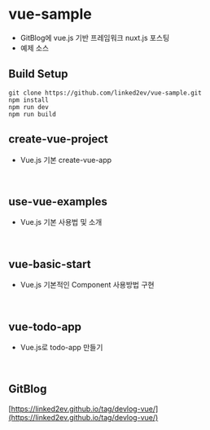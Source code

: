 # vue-sample

- GitBlog에 vue.js 기반 프레임워크 nuxt.js 포스팅
- 예제 소스

## Build Setup

```
git clone https://github.com/linked2ev/vue-sample.git
npm install
npm run dev
npm run build
```

## create-vue-project

- Vue.js 기본 create-vue-app

<br>

## use-vue-examples

- Vue.js 기본 사용법 및 소개

<br>

## vue-basic-start

- Vue.js 기본적인 Component 사용방법 구현

<br>

## vue-todo-app

- Vue.js로 todo-app 만들기

<br>

## GitBlog


[https://linked2ev.github.io/tag/devlog-vue/](https://linked2ev.github.io/tag/devlog-vue/)
